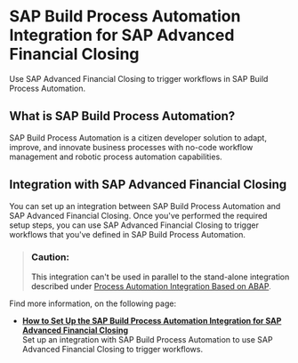 <!-- loio0ec464ac3fab4c29b153e9bfe311994a -->

# SAP Build Process Automation Integration for SAP Advanced Financial Closing

Use SAP Advanced Financial Closing to trigger workflows in SAP Build Process Automation.



<a name="loio0ec464ac3fab4c29b153e9bfe311994a__section_kys_tnr_zcc"/>

## What is SAP Build Process Automation?

SAP Build Process Automation is a citizen developer solution to adapt, improve, and innovate business processes with no-code workflow management and robotic process automation capabilities.



<a name="loio0ec464ac3fab4c29b153e9bfe311994a__section_pd1_vnr_zcc"/>

## Integration with SAP Advanced Financial Closing

You can set up an integration between SAP Build Process Automation and SAP Advanced Financial Closing. Once you've performed the required setup steps, you can use SAP Advanced Financial Closing to trigger workflows that you've defined in SAP Build Process Automation.

> ### Caution:  
> This integration can't be used in parallel to the stand-alone integration described under [Process Automation Integration Based on ABAP](process-automation-integration-based-on-abap-a1d7fe3.md).

Find more information, on the following page:

-   **[How to Set Up the SAP Build Process Automation Integration for SAP Advanced Financial Closing](how-to-set-up-the-sap-build-process-automation-integration-for-sap-advanced-financial-cl-0d8e37f.md "Set up an integration with SAP Build Process
                                                  Automation to use SAP Advanced Financial
                                                  Closing to trigger workflows. ")**  
Set up an integration with SAP Build Process Automation to use SAP Advanced Financial Closing to trigger workflows.

